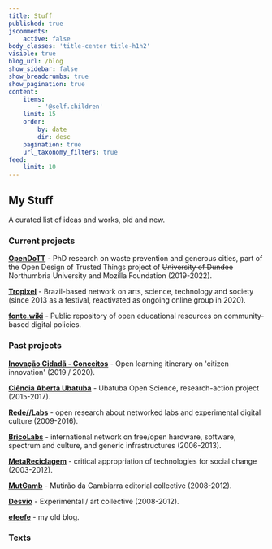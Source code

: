 ```yaml
---
title: Stuff
published: true
jscomments:
    active: false
body_classes: 'title-center title-h1h2'
visible: true
blog_url: /blog
show_sidebar: false
show_breadcrumbs: true
show_pagination: true
content:
    items:
        - '@self.children'
    limit: 15
    order:
        by: date
        dir: desc
    pagination: true
    url_taxonomy_filters: true
feed:
    limit: 10
---
```


## My Stuff

A curated list of ideas and works, old and new.

### Current projects

**[OpenDoTT](../opendott)** - PhD research on waste prevention and generous cities, part of the Open Design of Trusted Things project of ~~University of Dundee~~ Northumbria University and Mozilla Foundation (2019-2022).

**[Tropixel](https://tropixel.org)** - Brazil-based network on arts, science, technology and society (since 2013 as a festival, reactivated as ongoing online group in 2020).

**[fonte.wiki](https://fonte.wiki)** - Public repository of open educational resources on community-based digital policies.

### Past projects

**[Inovação Cidadã - Conceitos](https://cursos.tropixel.org/ic-conceitos/home)** - Open learning itinerary on 'citizen innovation' (2019 / 2020).

**[Ciência Aberta Ubatuba](https://cienciaabertaubatuba.github.io/)** - Ubatuba Open Science, research-action project (2015-2017).

**[Rede//Labs](https://redelabs-org.github.io/)** - open research about networked labs and experimental digital culture (2009-2016).

**[BricoLabs](https://www.pixelache.ac/festivals/festival-2013/theme/bricolabs)** - international network on free/open hardware, software, spectrum and culture, and generic infrastructures (2006-2013).

**[MetaReciclagem](http://metareciclagem.github.io/)** - critical appropriation of technologies for social change (2003-2012).

**[MutGamb](http://mutgamb.github.io/)** - Mutirão da Gambiarra editorial collective (2008-2012).

**[Desvio](https://desvio.github.io/)** - Experimental / art collective (2008-2012).

**[efeefe](https://efeefe-arquivo.github.io/)** - my old blog.

### Texts
